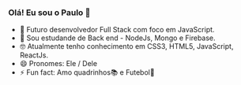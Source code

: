 ### Olá! Eu sou o Paulo 👋

- 🔭 Futuro desenvolvedor Full Stack com foco em JavaScript.
- 🌱 Sou estudande de Back end - NodeJs, Mongo e Firebase.
- 🤓 Atualmente tenho conhecimento em CSS3, HTML5, JavaScript, ReactJs.
- 😄 Pronomes: Ele / Dele
- ⚡ Fun fact: Amo quadrinhos📚 e Futebol💚
